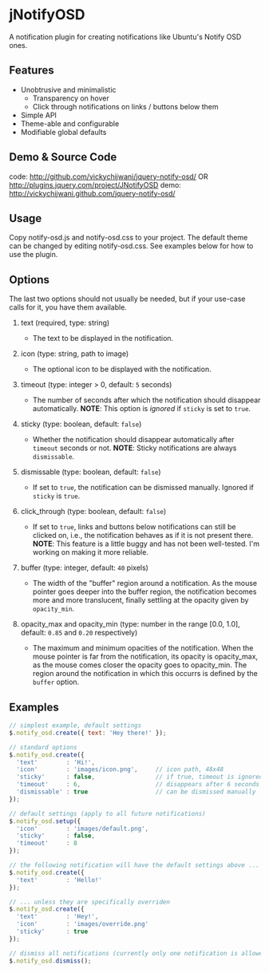 jNotifyOSD
=================

A notification plugin for creating notifications like Ubuntu's Notify OSD ones.


Features
--------
* Unobtrusive and minimalistic
  - Transparency on hover
  - Click through notifications on links / buttons below them
* Simple API
* Theme-able and configurable
* Modifiable global defaults


Demo & Source Code
------------------
code: http://github.com/vickychijwani/jquery-notify-osd/ OR http://plugins.jquery.com/project/JNotifyOSD
demo: http://vickychijwani.github.com/jquery-notify-osd/


Usage
-----
Copy notify-osd.js and notify-osd.css to your project. The default theme can be changed by editing notify-osd.css. See examples below for how to use the plugin.


Options
-------
The last two options should not usually be needed, but if your use-case calls for it, you have them available.

1. text (required, type: string)
   - The text to be displayed in the notification.

2. icon (type: string, path to image)
   - The optional icon to be displayed with the notification.

3. timeout (type: integer > 0, default: `5` seconds)
   - The number of seconds after which the notification should disappear automatically. **NOTE**: This option is _ignored_ if `sticky` is set to `true`.

4. sticky (type: boolean, default: `false`)
   - Whether the notification should disappear automatically after `timeout` seconds or not. **NOTE**: Sticky notifications are always `dismissable`.

5. dismissable (type: boolean, default: `false`)
   - If set to `true`, the notification can be dismissed manually. Ignored if `sticky` is `true`.

6. click_through (type: boolean, default: `false`)
   - If set to `true`, links and buttons below notifications can still be clicked on, i.e., the notification behaves as if it is not present there. **NOTE**: This feature is a little buggy and has not been well-tested. I'm working on making it more reliable.

7. buffer (type: integer, default: `40` pixels)
   - The width of the "buffer" region around a notification. As the mouse pointer goes deeper into the buffer region, the notification becomes more and more translucent, finally settling at the opacity given by `opacity_min`.

8. opacity_max and opacity_min (type: number in the range [0.0, 1.0], default: `0.85` and `0.20` respectively)
   - The maximum and minimum opacities of the notification. When the mouse pointer is far from the notification, its opacity is opacity_max, as the mouse comes closer the opacity goes to opacity_min. The region around the notification in which this occurrs is defined by the `buffer` option.


Examples
--------
```js
// simplest example, default settings
$.notify_osd.create({ text: 'Hey there!' });

// standard options
$.notify_osd.create({
  'text'        : 'Hi!',
  'icon'        : 'images/icon.png',     // icon path, 48x48
  'sticky'      : false,                 // if true, timeout is ignored
  'timeout'     : 6,                     // disappears after 6 seconds
  'dismissable' : true                   // can be dismissed manually
});

// default settings (apply to all future notifications)
$.notify_osd.setup({
  'icon'        : 'images/default.png',
  'sticky'      : false,
  'timeout'     : 8
});

// the following notification will have the default settings above ...
$.notify_osd.create({
  'text'        : 'Hello!'
});

// ... unless they are specifically overriden
$.notify_osd.create({
  'text'        : 'Hey!',
  'icon'        : 'images/override.png'
  'sticky'      : true
});

// dismiss all notifications (currently only one notification is allowed at a time)
$.notify_osd.dismiss();
```
